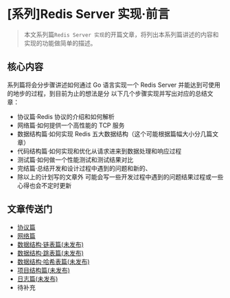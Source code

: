 # [系列]Redis Server 实现·前言


> 本文系列篇`Redis Server 实现`的开篇文章，将列出本系列篇讲述的内容和实现的功能做简单的描述。

<!--more-->

## 核心内容

系列篇将会分步骤讲述如何通过 Go 语言实现一个 Redis Server 并能达到可使用的地步的过程，到目前为止的想法是分
以下几个步骤实现并写出对应的总结文章：

- 协议篇·Redis 协议的介绍和如何解析
- 网络篇·如何提供一个高性能的 TCP 服务
- 数据结构篇·如何实现 Redis 五大数据结构（这个可能根据篇幅大小分几篇文章）
- 代码结构篇·如何实现和优化从请求进来到数据处理和响应过程
- 测试篇·如何做一个性能测试和测试结果对比
- 完结篇·总结开发和设计过程中遇到的问题和新的、
- 除以上的计划写的文章外 可能会写一些开发过程中遇到的问题结果过程或一些心得也会不定时更新

## 文章传送门

- [协议篇](https://yusank.github.io/posts/redis-server-protocol/)
- [网络篇](https://yusank.github.io/posts/redis-server-network/)
- [数据结构·链表篇(未发布)](https://yusank.github.io)
- [数据结构·跳表篇(未发布)](https://yusank.github.io)
- [数据结构·哈希表篇(未发布)](https://yusank.github.io)
- [项目结构篇(未发布)](https://yusank.github.io)
- [日志篇(未发布)](https://yusank.github.io)
- 待补充

